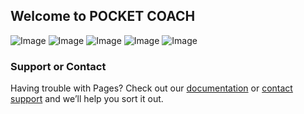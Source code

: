 ## Welcome to POCKET COACH

![Image](http://shrani.si/f/E/wR/3SPlyCCb/1web.jpg) ![Image](http://shrani.si/f/M/11g/2KcBqMAc/2web.jpg) ![Image](http://shrani.si/f/1G/D2/e4PpPnT/3web.jpg) ![Image](http://shrani.si/f/l/q1/2fLPCWUx/4web.jpg) ![Image](http://shrani.si/f/Z/Iu/1UnqYns9/5web.jpg)

### Support or Contact

Having trouble with Pages? Check out our [documentation](https://help.github.com/categories/github-pages-basics/) or [contact support](https://github.com/contact) and we’ll help you sort it out.

